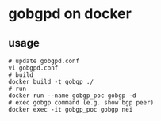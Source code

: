 # gobgpd on docker 

## usage

```shell
# update gobgpd.conf
vi gobgpd.conf 
# build
docker build -t gobgp ./ 
# run
docker run --name gobgp_poc gobgp -d
# exec gobgp command (e.g. show bgp peer)
docker exec -it gobgp_poc gobgp nei
```